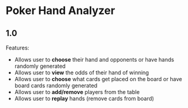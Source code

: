 # Poker Hand Analyzer

## 1.0

Features:
- Allows user to **choose** their hand and opponents or have hands randomly generated
- Allows user to **view** the odds of their hand of winning
- Allows user to **choose** what cards get placed on the board or have board cards randomly generated
- Allows user to **add/remove** players from the table
- Allows user to **replay** hands (remove cards from board)
